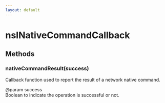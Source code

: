 ```yaml
---
layout: default
---
```


# nsINativeCommandCallback #

## Methods ##

### nativeCommandResult(success) ###
  
Callback function used to report the result of a network native command.  
  
@param success  
       Boolean to indicate the operation is successful or not.  
  
